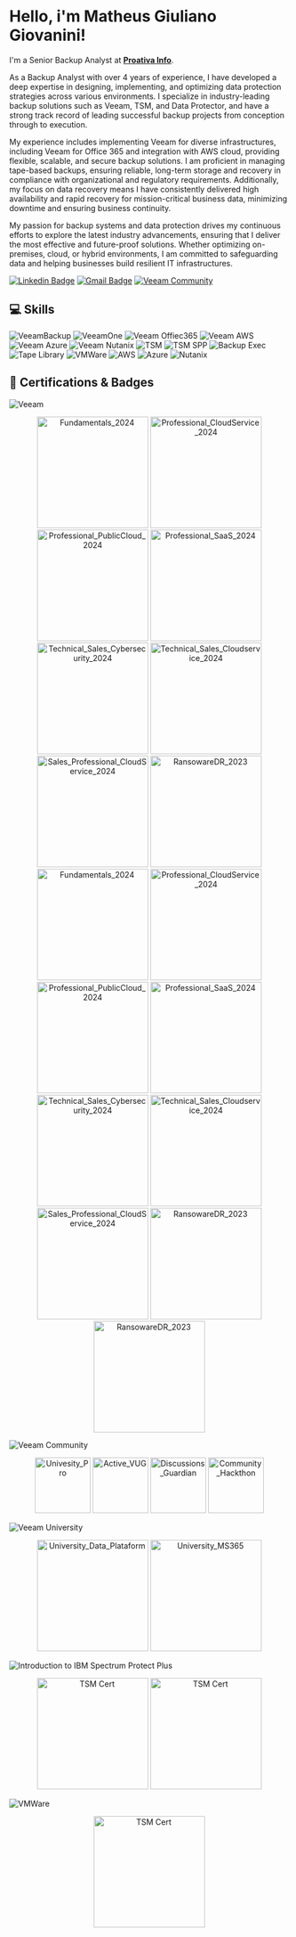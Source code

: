 # Hello, i'm Matheus Giuliano Giovanini!

I'm a Senior Backup Analyst at **[Proativa Info](https://proativainfo.com.br)**.

As a Backup Analyst with over 4 years of experience, I have developed a deep expertise in designing, implementing, and optimizing data protection strategies across various environments. I specialize in industry-leading backup solutions such as Veeam, TSM, and Data Protector, and have a strong track record of leading successful backup projects from conception through to execution.

My experience includes implementing Veeam for diverse infrastructures, including Veeam for Office 365 and integration with AWS cloud, providing flexible, scalable, and secure backup solutions. I am proficient in managing tape-based backups, ensuring reliable, long-term storage and recovery in compliance with organizational and regulatory requirements. Additionally, my focus on data recovery means I have consistently delivered high availability and rapid recovery for mission-critical business data, minimizing downtime and ensuring business continuity.

My passion for backup systems and data protection drives my continuous efforts to explore the latest industry advancements, ensuring that I deliver the most effective and future-proof solutions. Whether optimizing on-premises, cloud, or hybrid environments, I am committed to safeguarding data and helping businesses build resilient IT infrastructures.

[![Linkedin Badge](https://img.shields.io/badge/-LinkedIn-blue?style=flat-square&logo=Linkedin&logoColor=white&link=https://www.linkedin.com/in/matheus-giuliano-giovanini/)](https://www.linkedin.com/in/matheus-giuliano-giovanini/)
[![Gmail Badge](https://img.shields.io/badge/-Gmail-c14438?style=flat-square&logo=Gmail&logoColor=white&link=mailto:giovaninimatheus96@gmail.com)](mailto:giovaninimatheus96@gmail.com)
[![Veeam Community](https://img.shields.io/badge/Veeam%20Community-backup)](https://community.veeam.com/members/matheusgiovanini-13586)


## 💻 Skills

![VeeamBackup](https://img.shields.io/badge/Veeam%20Backup-backup)
![VeeamOne](https://img.shields.io/badge/VeeamOne-blue)
![Veeam Offiec365](https://img.shields.io/badge/Veeam%20Office365-white)
![Veeam AWS](https://img.shields.io/badge/Veeam%20AWS-red)
![Veeam Azure](https://img.shields.io/badge/Veeam%20Azure-darkblue)
![Veeam Nutanix](https://img.shields.io/badge/Veeam%20Nutanix-purple)
![TSM](https://img.shields.io/badge/TSM-black)
![TSM SPP](https://img.shields.io/badge/TSM%20SPP-white)
![Backup Exec](https://img.shields.io/badge/Veritas%20BackupExec-yellow)
![Tape Library](https://img.shields.io/badge/Tape%20Library-gray)
![VMWare](https://img.shields.io/badge/VMWare-lightblue)
![AWS](https://img.shields.io/badge/AWS-red)
![Azure](https://img.shields.io/badge/Azure-darkblue)
![Nutanix](https://img.shields.io/badge/Nutanix-purple)

## 🚀 Certifications & Badges

![Veeam](https://img.shields.io/badge/VeeamCertifications-backup)
<p align="center">
  <img src="https://github.com/matuis-bit/Matheus-Giovanini/blob/main/Veeam_Professional_Fundamentals_2024.png?raw=true" width="200" title="Fundamentals_2024">
  <img src="https://github.com/matuis-bit/Matheus-Giovanini/blob/main/Veeam_Professional_CloudService_2024.png?raw=true" width="200" title="Professional_CloudService_2024">
  <img src="https://github.com/matuis-bit/Matheus-Giovanini/blob/main/Veeam_Professional_PublicCloud_2024.png?raw=true" width="200" title="Professional_PublicCloud_2024">
  <img src="https://github.com/matuis-bit/Matheus-Giovanini/blob/main/Veeam_Professional_SaaS_2024.png?raw=true" width="200" title="Professional_SaaS_2024">
  <img src="https://github.com/matuis-bit/Matheus-Giovanini/blob/main/Technical_Sales_Cybersecurity_2024.png?raw=true" width="200" title="Technical_Sales_Cybersecurity_2024">
  <img src="https://github.com/matuis-bit/Matheus-Giovanini/blob/main/Technical_Sales_Cloudservice_2024.png?raw=true" width="200" title="Technical_Sales_Cloudservice_2024">
  <img src="https://github.com/matuis-bit/Matheus-Giovanini/blob/main/Sales_Professional_CloudService_2024.png?raw=true" width="200" title="Sales_Professional_CloudService_2024">
  <img src="https://github.com/matuis-bit/Matheus-Giovanini/blob/main/RansowareDR_2023.png?raw=true" width="200" title="RansowareDR_2023">
  
  <img src="https://github.com/matuis-bit/Matheus-Giovanini/blob/main/Veeam_Professional_Fundamentals_2024.png?raw=true" width="200" title="Fundamentals_2024">
  <img src="https://github.com/matuis-bit/Matheus-Giovanini/blob/main/Veeam_Professional_CloudService_2024.png?raw=true" width="200" title="Professional_CloudService_2024">
  <img src="https://github.com/matuis-bit/Matheus-Giovanini/blob/main/Veeam_Professional_PublicCloud_2024.png?raw=true" width="200" title="Professional_PublicCloud_2024">
  <img src="https://github.com/matuis-bit/Matheus-Giovanini/blob/main/Veeam_Professional_SaaS_2024.png?raw=true" width="200" title="Professional_SaaS_2024">
  <img src="https://github.com/matuis-bit/Matheus-Giovanini/blob/main/Technical_Sales_Cybersecurity_2024.png?raw=true" width="200" title="Technical_Sales_Cybersecurity_2024">
  <img src="https://github.com/matuis-bit/Matheus-Giovanini/blob/main/Technical_Sales_Cloudservice_2024.png?raw=true" width="200" title="Technical_Sales_Cloudservice_2024">
  <img src="https://github.com/matuis-bit/Matheus-Giovanini/blob/main/Sales_Professional_CloudService_2024.png?raw=true" width="200" title="Sales_Professional_CloudService_2024">
  <img src="https://github.com/matuis-bit/Matheus-Giovanini/blob/main/RansowareDR_2023.png?raw=true" width="200" title="RansowareDR_2023">
  <img src="https://github.com/matuis-bit/Matheus-Giovanini/blob/main/RansowareDR_2023.png?raw=true" width="200" title="RansowareDR_2023">
</p>


![Veeam Community](https://img.shields.io/badge/VeeamCommunity-blue)
<p align="center">
  <img src="https://github.com/matuis-bit/Matheus-Giovanini/blob/main/Community_Univesity_Pro.png?raw=true" width="100" title="Univesity_Pro">
  <img src="https://github.com/matuis-bit/Matheus-Giovanini/blob/main/Community_Active_VUG.png?raw=true" width="100" title="Active_VUG">
  <img src="https://github.com/matuis-bit/Matheus-Giovanini/blob/main/Community_Discussions_Guardian.png?raw=true" width="100" title="Discussions_Guardian">
  <img src="https://github.com/matuis-bit/Matheus-Giovanini/blob/main/Community_Hackthon.png?raw=true" width="100" title="Community_Hackthon">
  
</p>

![Veeam University](https://img.shields.io/badge/VeeamUniversity-white)
<p align="center">
  <img src="https://github.com/matuis-bit/Matheus-Giovanini/blob/main/VeeamUniversity_DataPlataform.png?raw=true" width="200" title="University_Data_Plataform">
  <img src="https://github.com/matuis-bit/Matheus-Giovanini/blob/main/VeeamUniversity_MS365.png?raw=true" width="200" title="University_MS365">
</p>

![Introduction to IBM Spectrum Protect Plus ](https://img.shields.io/badge/TSM-black)
<p align="center">
  <img src="https://github.com/matuis-bit/Matheus-Giovanini/blob/main/IBMSPP_cert1.png?raw=true" width="200" title="TSM Cert">
  <img src="https://github.com/matuis-bit/Matheus-Giovanini/blob/main/IBMSPP_cert.png?raw=true" width="200" title="TSM Cert">
</p>

![VMWare ](https://img.shields.io/badge/VMWare-lightblue)
<p align="center">
  <img src="https://github.com/matuis-bit/Matheus-Giovanini/blob/main/VTSP.png?raw=true" width="200" title="TSM Cert">
</p>
